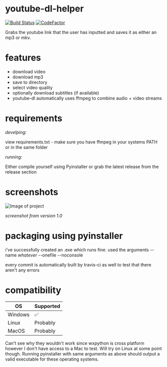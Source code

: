 # youtube-dl-helper
[![Build Status](https://travis-ci.com/jwbn/youtube-dl-helper.svg?branch=master)](https://travis-ci.com/jwbn/youtube-dl-helper) [![CodeFactor](https://www.codefactor.io/repository/github/jwbn/youtube-dl-helper/badge)](https://www.codefactor.io/repository/github/jwbn/youtube-dl-helper)

Grabs the youtube link that the user has inputted and saves it as either an mp3 or mkv.




# features
* download video
* download mp3
* save to directory
* select video quality
* optionally download subtitles (if available)
* youtube-dl automatically uses ffmpeg to combine audio + video streams


# requirements

*develping:*

view requirements.txt - make sure you have ffmpeg in your systems PATH or in the same folder

*running:*

Either compile yourself using Pyinstaller or grab the latest release from the release section

# screenshots
![Image of project](https://i.imgur.com/6ZizI7t.png)

*screenshot from version 1.0*


# packaging using pyinstaller
i've successfully created an .exe which runs fine. used the arguments --name *whatever* --onefile --noconsole

every commit is automatically built by travis-ci as well to test that there aren't any errors

# compatibility

| OS | Supported          |
| ------- | ------------------ |
| Windows   | :white_check_mark: |
| Linux  | Probably                |
| MacOS   | Probably |

Can't see why they wouldn't work since wxpython is cross platform however I don't have access to a Mac to test. Will try on Linux at some point though. Running pyinstaller with same arguments as above should output a valid executable for these operating systems.
